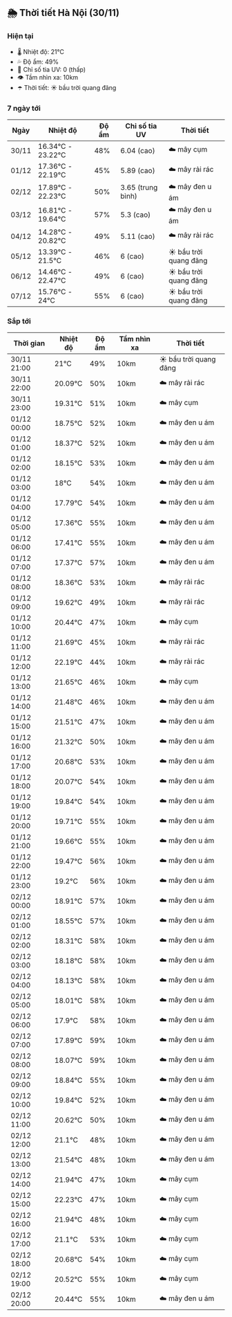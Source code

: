 ## 🌦️ Thời tiết Hà Nội (30/11)

### Hiện tại

- 🌡️ Nhiệt độ: 21℃
- 💦 Độ ẩm: 49%
- 🌟 Chỉ số tia UV: 0 (thấp)
- 👁️ Tầm nhìn xa: 10km
- ☂️ Thời tiết: ☀️ bầu trời quang đãng

### 7 ngày tới

| Ngày | Nhiệt độ | Độ ẩm | Chỉ số tia UV | Thời tiết |
| --- | --- | --- | --- | --- |
| 30/11 | 16.34℃ - 23.22℃ | 48% | 6.04 (cao) | ☁️ mây cụm |
| 01/12 | 17.36℃ - 22.19℃ | 45% | 5.89 (cao) | ☁️ mây rải rác |
| 02/12 | 17.89℃ - 22.23℃ | 50% | 3.65 (trung bình) | ☁️ mây đen u ám |
| 03/12 | 16.81℃ - 19.64℃ | 57% | 5.3 (cao) | ☁️ mây đen u ám |
| 04/12 | 14.28℃ - 20.82℃ | 49% | 5.11 (cao) | ☁️ mây rải rác |
| 05/12 | 13.39℃ - 21.5℃ | 46% | 6 (cao) | ☀️ bầu trời quang đãng |
| 06/12 | 14.46℃ - 22.47℃ | 49% | 6 (cao) | ☀️ bầu trời quang đãng |
| 07/12 | 15.76℃ - 24℃ | 55% | 6 (cao) | ☀️ bầu trời quang đãng |

### Sắp tới

| Thời gian | Nhiệt độ | Độ ẩm | Tầm nhìn xa | Thời tiết |
| --- | --- | --- | --- | --- |
| 30/11 21:00 | 21℃ | 49% | 10km | ☀️ bầu trời quang đãng |
| 30/11 22:00 | 20.09℃ | 50% | 10km | ☁️ mây rải rác |
| 30/11 23:00 | 19.31℃ | 51% | 10km | ☁️ mây cụm |
| 01/12 00:00 | 18.75℃ | 52% | 10km | ☁️ mây đen u ám |
| 01/12 01:00 | 18.37℃ | 52% | 10km | ☁️ mây đen u ám |
| 01/12 02:00 | 18.15℃ | 53% | 10km | ☁️ mây đen u ám |
| 01/12 03:00 | 18℃ | 54% | 10km | ☁️ mây đen u ám |
| 01/12 04:00 | 17.79℃ | 54% | 10km | ☁️ mây đen u ám |
| 01/12 05:00 | 17.36℃ | 55% | 10km | ☁️ mây đen u ám |
| 01/12 06:00 | 17.41℃ | 55% | 10km | ☁️ mây đen u ám |
| 01/12 07:00 | 17.37℃ | 57% | 10km | ☁️ mây đen u ám |
| 01/12 08:00 | 18.36℃ | 53% | 10km | ☁️ mây rải rác |
| 01/12 09:00 | 19.62℃ | 49% | 10km | ☁️ mây rải rác |
| 01/12 10:00 | 20.44℃ | 47% | 10km | ☁️ mây cụm |
| 01/12 11:00 | 21.69℃ | 45% | 10km | ☁️ mây rải rác |
| 01/12 12:00 | 22.19℃ | 44% | 10km | ☁️ mây rải rác |
| 01/12 13:00 | 21.65℃ | 46% | 10km | ☁️ mây cụm |
| 01/12 14:00 | 21.48℃ | 46% | 10km | ☁️ mây đen u ám |
| 01/12 15:00 | 21.51℃ | 47% | 10km | ☁️ mây đen u ám |
| 01/12 16:00 | 21.32℃ | 50% | 10km | ☁️ mây đen u ám |
| 01/12 17:00 | 20.68℃ | 53% | 10km | ☁️ mây đen u ám |
| 01/12 18:00 | 20.07℃ | 54% | 10km | ☁️ mây đen u ám |
| 01/12 19:00 | 19.84℃ | 54% | 10km | ☁️ mây đen u ám |
| 01/12 20:00 | 19.71℃ | 55% | 10km | ☁️ mây đen u ám |
| 01/12 21:00 | 19.66℃ | 55% | 10km | ☁️ mây đen u ám |
| 01/12 22:00 | 19.47℃ | 56% | 10km | ☁️ mây đen u ám |
| 01/12 23:00 | 19.2℃ | 56% | 10km | ☁️ mây đen u ám |
| 02/12 00:00 | 18.91℃ | 57% | 10km | ☁️ mây đen u ám |
| 02/12 01:00 | 18.55℃ | 57% | 10km | ☁️ mây đen u ám |
| 02/12 02:00 | 18.31℃ | 58% | 10km | ☁️ mây đen u ám |
| 02/12 03:00 | 18.18℃ | 58% | 10km | ☁️ mây đen u ám |
| 02/12 04:00 | 18.13℃ | 58% | 10km | ☁️ mây đen u ám |
| 02/12 05:00 | 18.01℃ | 58% | 10km | ☁️ mây đen u ám |
| 02/12 06:00 | 17.9℃ | 58% | 10km | ☁️ mây đen u ám |
| 02/12 07:00 | 17.89℃ | 59% | 10km | ☁️ mây đen u ám |
| 02/12 08:00 | 18.07℃ | 59% | 10km | ☁️ mây đen u ám |
| 02/12 09:00 | 18.84℃ | 55% | 10km | ☁️ mây đen u ám |
| 02/12 10:00 | 19.84℃ | 52% | 10km | ☁️ mây đen u ám |
| 02/12 11:00 | 20.62℃ | 50% | 10km | ☁️ mây đen u ám |
| 02/12 12:00 | 21.1℃ | 48% | 10km | ☁️ mây đen u ám |
| 02/12 13:00 | 21.54℃ | 48% | 10km | ☁️ mây đen u ám |
| 02/12 14:00 | 21.94℃ | 47% | 10km | ☁️ mây cụm |
| 02/12 15:00 | 22.23℃ | 47% | 10km | ☁️ mây cụm |
| 02/12 16:00 | 21.94℃ | 48% | 10km | ☁️ mây cụm |
| 02/12 17:00 | 21.1℃ | 53% | 10km | ☁️ mây cụm |
| 02/12 18:00 | 20.68℃ | 54% | 10km | ☁️ mây cụm |
| 02/12 19:00 | 20.52℃ | 55% | 10km | ☁️ mây cụm |
| 02/12 20:00 | 20.44℃ | 55% | 10km | ☁️ mây đen u ám |
